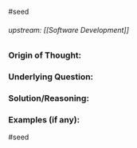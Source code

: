 #seed 
###### upstream: [[Software Development]]

### Origin of Thought:


### Underlying Question: 


### Solution/Reasoning: 


### Examples (if any): 

#seed 